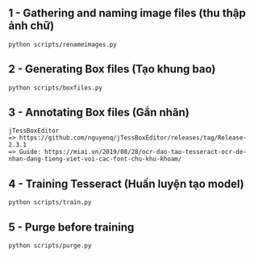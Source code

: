 ## 1 - Gathering and naming image files (thu thập ảnh chữ)
    python scripts/renameimages.py

## 2 - Generating Box files (Tạo khung bao)
    python scripts/boxfiles.py

## 3 - Annotating Box files (Gắn nhãn)
    jTessBoxEditor
    => https://github.com/nguyenq/jTessBoxEditor/releases/tag/Release-2.3.1
    => Guide: https://miai.vn/2019/08/28/ocr-dao-tao-tesseract-ocr-de-nhan-dang-tieng-viet-voi-cac-font-chu-khu-khoam/

## 4 - Training Tesseract (Huấn luyện tạo model)
    python scripts/train.py

## 5 - Purge before training
    python scripts/purge.py